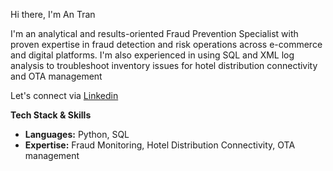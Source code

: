 Hi there, I'm An Tran

I'm an analytical and results-oriented Fraud Prevention Specialist with proven expertise in fraud detection and risk operations across e-commerce and digital platforms. I'm also experienced in using SQL and XML log analysis to troubleshoot inventory issues for hotel distribution connectivity and OTA management

Let's connect via [Linkedin](https://www.linkedin.com/in/an-tran-464458210/) 

**Tech Stack & Skills**

- **Languages:** Python, SQL
- **Expertise:** Fraud Monitoring, Hotel Distribution Connectivity, OTA management
